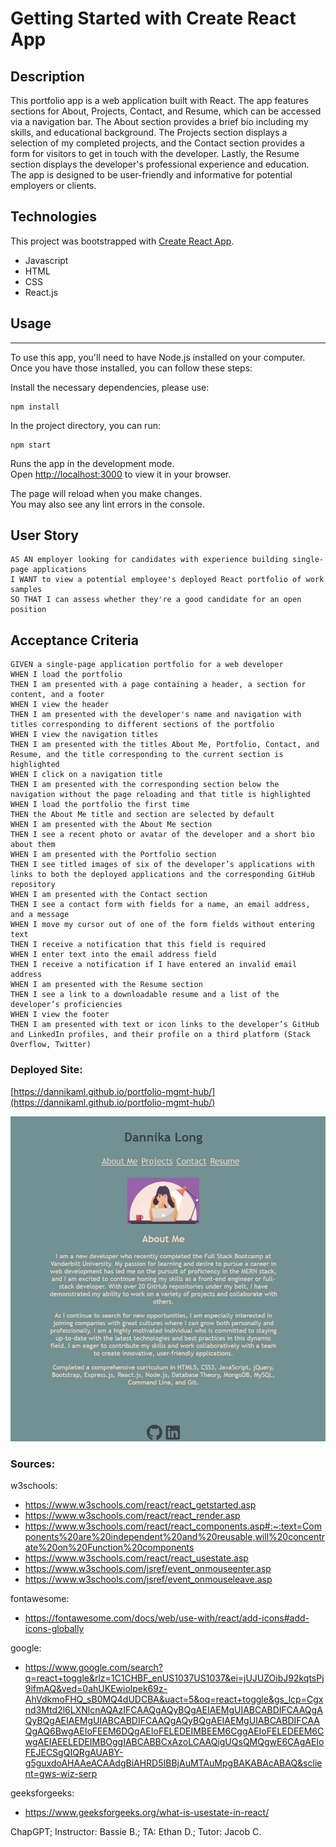 # Getting Started with Create React App



## Description

This portfolio app is a web application built with React. The app features sections for About, Projects, Contact, and Resume, which can be accessed via a navigation bar. The About section provides a brief bio including my skills, and educational background. The Projects section displays a selection of my completed projects, and the Contact section provides a form for visitors to get in touch with the developer. Lastly, the Resume section displays the developer's professional experience and education. The app is designed to be user-friendly and informative for potential employers or clients.

## Technologies  

This project was bootstrapped with [Create React App](https://github.com/facebook/create-react-app).
- Javascript 
- HTML
- CSS
- React.js

## Usage
***
To use this app, you'll need to have Node.js installed on your computer. Once you have those installed, you can follow these steps:


Install the necessary dependencies, please use:
```
npm install
```

In the project directory, you can run:

```
npm start
```

Runs the app in the development mode.\
Open [http://localhost:3000](http://localhost:3000) to view it in your browser.

The page will reload when you make changes.\
You may also see any lint errors in the console.

## User Story
```
AS AN employer looking for candidates with experience building single-page applications
I WANT to view a potential employee's deployed React portfolio of work samples
SO THAT I can assess whether they're a good candidate for an open position
```
## Acceptance Criteria
```
GIVEN a single-page application portfolio for a web developer
WHEN I load the portfolio
THEN I am presented with a page containing a header, a section for content, and a footer
WHEN I view the header
THEN I am presented with the developer's name and navigation with titles corresponding to different sections of the portfolio
WHEN I view the navigation titles
THEN I am presented with the titles About Me, Portfolio, Contact, and Resume, and the title corresponding to the current section is highlighted
WHEN I click on a navigation title
THEN I am presented with the corresponding section below the navigation without the page reloading and that title is highlighted
WHEN I load the portfolio the first time
THEN the About Me title and section are selected by default
WHEN I am presented with the About Me section
THEN I see a recent photo or avatar of the developer and a short bio about them
WHEN I am presented with the Portfolio section
THEN I see titled images of six of the developer’s applications with links to both the deployed applications and the corresponding GitHub repository
WHEN I am presented with the Contact section
THEN I see a contact form with fields for a name, an email address, and a message
WHEN I move my cursor out of one of the form fields without entering text
THEN I receive a notification that this field is required
WHEN I enter text into the email address field
THEN I receive a notification if I have entered an invalid email address
WHEN I am presented with the Resume section
THEN I see a link to a downloadable resume and a list of the developer’s proficiencies
WHEN I view the footer
THEN I am presented with text or icon links to the developer’s GitHub and LinkedIn profiles, and their profile on a third platform (Stack Overflow, Twitter) 
```
### Deployed Site: 
[https://dannikaml.github.io/portfolio-mgmt-hub/](https://dannikaml.github.io/portfolio-mgmt-hub/)

![screenshot](./src/images/Screenshot%202023-05-04%20230114.png)

### Sources:

w3schools:
- https://www.w3schools.com/react/react_getstarted.asp
- https://www.w3schools.com/react/react_render.asp
- https://www.w3schools.com/react/react_components.asp#:~:text=Components%20are%20independent%20and%20reusable,will%20concentrate%20on%20Function%20components
- https://www.w3schools.com/react/react_usestate.asp
- https://www.w3schools.com/jsref/event_onmouseenter.asp
- https://www.w3schools.com/jsref/event_onmouseleave.asp

fontawesome:
- https://fontawesome.com/docs/web/use-with/react/add-icons#add-icons-globally

google: 
- https://www.google.com/search?q=react+toggle&rlz=1C1CHBF_enUS1037US1037&ei=jUJUZOibJ92kqtsPj9ifmAQ&ved=0ahUKEwiolpek69z-AhVdkmoFHQ_sB0MQ4dUDCBA&uact=5&oq=react+toggle&gs_lcp=Cgxnd3Mtd2l6LXNlcnAQAzIFCAAQgAQyBQgAEIAEMgUIABCABDIFCAAQgAQyBQgAEIAEMgUIABCABDIFCAAQgAQyBQgAEIAEMgUIABCABDIFCAAQgAQ6BwgAEIoFEEM6DQgAEIoFELEDEIMBEEM6CggAEIoFELEDEEM6CwgAEIAEELEDEIMBOggIABCABBCxAzoLCAAQigUQsQMQgwE6CAgAEIoFEJECSgQIQRgAUABY-g5guxdoAHAAeACAAdgBiAHRD5IBBjAuMTAuMpgBAKABAcABAQ&sclient=gws-wiz-serp

geeksforgeeks:
- https://www.geeksforgeeks.org/what-is-usestate-in-react/

ChapGPT; Instructor: Bassie B.; TA: Ethan D.; Tutor: Jacob C. 